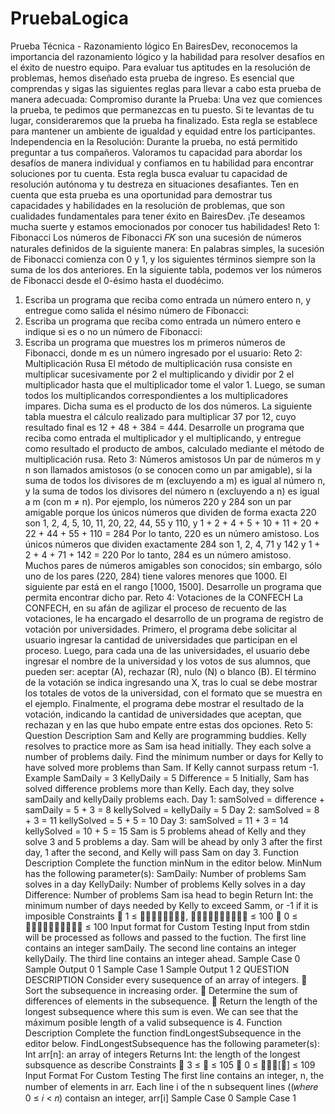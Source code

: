 ﻿# PruebaLogica

Prueba Técnica - Razonamiento lógico
En BairesDev, reconocemos la importancia del razonamiento lógico y la habilidad para resolver
desafíos en el éxito de nuestro equipo. Para evaluar tus aptitudes en la resolución de problemas,
hemos diseñado esta prueba de ingreso. Es esencial que comprendas y sigas las siguientes reglas
para llevar a cabo esta prueba de manera adecuada:
Compromiso durante la Prueba: Una vez que comiences la prueba, te pedimos que permanezcas
en tu puesto. Si te levantas de tu lugar, consideraremos que la prueba ha finalizado. Esta regla se
establece para mantener un ambiente de igualdad y equidad entre los participantes.
Independencia en la Resolución: Durante la prueba, no está permitido preguntar a tus compañeros.
Valoramos tu capacidad para abordar los desafíos de manera individual y confiamos en tu habilidad
para encontrar soluciones por tu cuenta. Esta regla busca evaluar tu capacidad de resolución
autónoma y tu destreza en situaciones desafiantes.
Ten en cuenta que esta prueba es una oportunidad para demostrar tus capacidades y habilidades
en la resolución de problemas, que son cualidades fundamentales para tener éxito en BairesDev.
¡Te deseamos mucha suerte y estamos emocionados por conocer tus habilidades!
Reto 1: Fibonacci
Los números de Fibonacci 𝐹𝐾 son una sucesión de números naturales definidos de la siguiente
manera:
En palabras simples, la sucesión de Fibonacci comienza con 0 y 1, y los siguientes términos siempre
son la suma de los dos anteriores.
En la siguiente tabla, podemos ver los números de Fibonacci desde el 0-ésimo hasta el duodécimo.
1. Escriba un programa que reciba como entrada un número entero n, y entregue como salida el nésimo número de Fibonacci:
2. Escriba un programa que reciba como entrada un número entero e indique si es o no un número
de Fibonacci:
3. Escriba un programa que muestres los m primeros números de Fibonacci, donde m es un número
ingresado por el usuario:
Reto 2: Multiplicación Rusa
El método de multiplicación rusa consiste en multiplicar sucesivamente por 2 el multiplicando y
dividir por 2 el multiplicador hasta que el multiplicador tome el valor 1.
Luego, se suman todos los multiplicandos correspondientes a los multiplicadores impares.
Dicha suma es el producto de los dos números. La siguiente tabla muestra el cálculo realizado para
multiplicar 37 por 12, cuyo resultado final es 12 + 48 + 384 = 444.
Desarrolle un programa que reciba como entrada el multiplicador y el multiplicando, y entregue
como resultado el producto de ambos, calculado mediante el método de multiplicación rusa.
Reto 3: Números amistosos
Un par de números m y n son llamados amistosos (o se conocen como un par amigable), si la suma
de todos los divisores de m (excluyendo a m) es igual al número n, y la suma de todos los divisores
del número n (excluyendo a n) es igual a m (con m ≠ n).
Por ejemplo, los números 220 y 284 son un par amigable porque los únicos números que dividen
de forma exacta 220 son 1, 2, 4, 5, 10, 11, 20, 22, 44, 55 y 110, y 1 + 2 + 4 + 5 + 10 + 11 + 20 + 22 +
44 + 55 + 110 = 284
Por lo tanto, 220 es un número amistoso. Los únicos números que dividen exactamente 284 son 1,
2, 4, 71 y 142 y 1 + 2 + 4 + 71 + 142 = 220
Por lo tanto, 284 es un número amistoso.
Muchos pares de números amigables son conocidos; sin embargo, sólo uno de los pares (220, 284)
tiene valores menores que 1000. El siguiente par está en el rango [1000, 1500].
Desarrolle un programa que permita encontrar dicho par.
Reto 4: Votaciones de la CONFECH
La CONFECH, en su afán de agilizar el proceso de recuento de las votaciones, le ha encargado el
desarrollo de un programa de registro de votación por universidades.
Primero, el programa debe solicitar al usuario ingresar la cantidad de universidades que participan
en el proceso.
Luego, para cada una de las universidades, el usuario debe ingresar el nombre de la universidad y
los votos de sus alumnos, que pueden ser: aceptar (A), rechazar (R), nulo (N) o blanco (B). El término
de la votación se indica ingresando una X, tras lo cual se debe mostrar los totales de votos de la
universidad, con el formato que se muestra en el ejemplo.
Finalmente, el programa debe mostrar el resultado de la votación, indicando la cantidad de
universidades que aceptan, que rechazan y en las que hubo empate entre estas dos opciones.
Reto 5: Question Description
Sam and Kelly are programming buddies. Kelly resolves to practice more as Sam isa head initially.
They each solve a number of problems daily. Find the mínimum number or days for Kelly to have
solved more problems than Sam. If Kelly cannot surpass retum -1.
Example
SamDaily = 3
KellyDaily = 5
Difference = 5
Initially, Sam has solved difference problems more than Kelly. Each day, they solve samDaily and
kellyDaily problems each.
Day 1: samSolved = difference + samDaily = 5 + 3 = 8
kellySolved = kellyDaily = 5
Day 2: samSolved = 8 + 3 = 11
kellySolved = 5 + 5 = 10
Day 3: samSolved = 11 + 3 = 14
kellySolved = 10 + 5 = 15
Sam is 5 problems ahead of Kelly and they solve 3 and 5 problems a day. Sam will be ahead by only
3 after the first day, 1 after the second, and Kelly will pass Sam on day 3.
Function Description
Complete the function minNum in the editor below.
MinNum has the following parameter(s):
SamDaily: Number of problems Sam solves in a day
KellyDaily: Number of problems Kelly solves in a day
Difference: Number of problems Sam isa head to begin
Return
Int: the minimum number of days needed by Kelly to exceed Samm, or -1 if it is imposible
Constraints
 1 ≤ 𝑠𝑎𝑚𝐷𝑎𝑖𝑙𝑦, 𝑘𝑒𝑙𝑙𝑦𝐷𝑎𝑖𝑙𝑦 ≤ 100
 0 ≤ 𝑑𝑖𝑓𝑓𝑒𝑟𝑒𝑛𝑐𝑒 ≤ 100
Input format for Custom Testing
Input from stdin will be processed as follows and passed to the fuction.
The first line contains an integer samDaily.
The second line contains an integer kellyDaily.
The third line contains an integer ahead.
Sample Case 0
Sample Output 0
1
Sample Case 1
Sample Output 1
2
QUESTION DESCRIPTION
Consider every susequence of an array of integers.
 Sort the subsequence in increasing order.
 Determine the sum of differences of elements in the subsequence.
 Return the length of the longest subsequence where this sum is even.
We can see that the máximum posible length of a valid subsequence is 4.
Function Description
Complete the function findLongestSubsequence in the editor below.
FindLongestSubsequence has the following parameter(s):
Int arr[n]: an array of integers
Returns
Int: the length of the longest subsquence as describe
Constraints
 3 ≤ 𝑛 ≤ 105
 0 ≤ 𝑎𝑟𝑟[𝑖] ≤ 109
Input Format For Custom Testing
The first line contains an integer, n, the number of elements in arr.
Each line i of the n subsequent lines ((𝑤ℎ𝑒𝑟𝑒 0 ≤ 𝑖 < 𝑛) contaisn an integer, arr[i]
Sample Case 0
Sample Case 1
